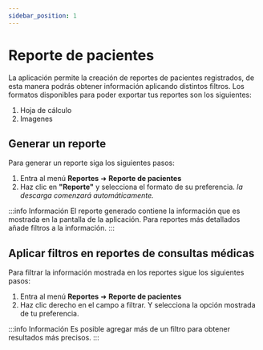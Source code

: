```yaml
---
sidebar_position: 1
---
```


# Reporte de pacientes

La aplicación permite la creación de reportes de pacientes registrados, de esta manera podrás obtener información aplicando distintos filtros. Los formatos disponibles para poder exportar tus reportes son los siguientes:

1. Hoja de cálculo
2. Imagenes

## Generar un reporte

Para generar un reporte siga los siguientes pasos:

1. Entra al menú **Reportes** ➜ **Reporte de pacientes**
2. Haz clic en **"Reporte"** y selecciona el formato de su preferencia. *la descarga comenzará automáticamente.*

:::info Información
El reporte generado contiene la información que es mostrada en la pantalla de la aplicación. Para reportes más detallados añade filtros a la información.
:::

## Aplicar filtros en reportes de consultas médicas

Para filtrar la información mostrada en los reportes sigue los siguientes pasos:

1. Entra al menú **Reportes** ➜ **Reporte de pacientes**
2. Haz clic derecho en el campo a filtrar. Y selecciona la opción mostrada de tu preferencia.
 
:::info Información
Es posible agregar más de un filtro para obtener resultados más precisos.
:::
